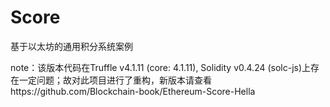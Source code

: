 # Score
基于以太坊的通用积分系统案例

note：该版本代码在Truffle v4.1.11 (core: 4.1.11), Solidity v0.4.24 (solc-js)上存在一定问题；故对此项目进行了重构，新版本请查看https://github.com/Blockchain-book/Ethereum-Score-Hella

